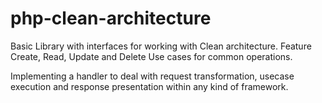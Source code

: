 # php-clean-architecture

Basic Library with interfaces for working with Clean architecture. 
Feature Create, Read, Update and Delete Use cases for common operations.

Implementing a handler to deal with request transformation, usecase 
execution and response presentation within any kind of framework.
